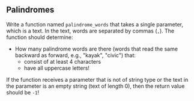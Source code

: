 ## Palindromes

Write a function named `palindrome_words` that takes a single parameter, which is a text. In the text, words are
separated by commas (`,`). The function should determine:

- How many palindrome words are there (words that read the same backward as forward, e.g., "kayak", "civic") that:
    * consist of at least 4 characters
    * have all uppercase letters!

If the function receives a parameter that is not of string type or the text in the parameter is an empty string (text of
length 0), then the return value should be `-1`!

